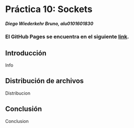 # Práctica 10: Sockets
##### Diego Wiederkehr Bruno, alu0101601830  



### El GitHub Pages se encuentra en el siguiente [link](https://ull-esit-inf-dsi-2223.github.io/ull-esit-inf-dsi-22-23-prct10-fs-proc-sockets-funko-app-alu0101601830/).
## Introducción
Info 

## Distribución de archivos
Distribucion
## Conclusión
Conclusion
